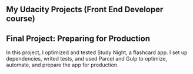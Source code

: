 ## My Udacity Projects (Front End Developer course)
## Final Project: Preparing for Production
In this project, I optimized and tested Study Night, a flashcard app. I set up dependencies, writed tests, and used Parcel and Gulp to optimize, automate, and prepare the app for production.
